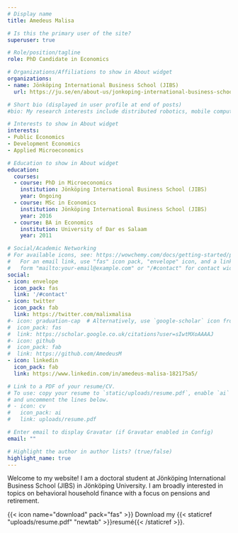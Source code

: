 ```yaml
---
# Display name
title: Amedeus Malisa

# Is this the primary user of the site?
superuser: true

# Role/position/tagline
role: PhD Candidate in Economics

# Organizations/Affiliations to show in About widget
organizations:
- name: Jönköping International Business School (JIBS)
  url: https://ju.se/en/about-us/jonkoping-international-business-school.html/

# Short bio (displayed in user profile at end of posts)
#bio: My research interests include distributed robotics, mobile computing and programmable matter.

# Interests to show in About widget
interests:
- Public Economics
- Development Economics
- Applied Microeconomics

# Education to show in About widget
education:
  courses:
  - course: PhD in Microeconomics
    institution: Jönköping International Business School (JIBS)
    year: Ongoing
  - course: MSc in Economics
    institution: Jönköping International Business School (JIBS)
    year: 2016
  - course: BA in Economics
    institution: University of Dar es Salaam
    year: 2011

# Social/Academic Networking
# For available icons, see: https://wowchemy.com/docs/getting-started/page-builder/#icons
#   For an email link, use "fas" icon pack, "envelope" icon, and a link in the
#   form "mailto:your-email@example.com" or "/#contact" for contact widget.
social:
- icon: envelope
  icon_pack: fas
  link: '/#contact'
- icon: twitter
  icon_pack: fab
  link: https://twitter.com/malixmalisa
#- icon: graduation-cap  # Alternatively, use `google-scholar` icon from `ai` icon pack
#  icon_pack: fas
#  link: https://scholar.google.co.uk/citations?user=sIwtMXoAAAAJ
#- icon: github
#  icon_pack: fab
#  link: https://github.com/AmedeusM
- icon: linkedin
  icon_pack: fab
  link: https://www.linkedin.com/in/amedeus-malisa-182175a5/

# Link to a PDF of your resume/CV.
# To use: copy your resume to `static/uploads/resume.pdf`, enable `ai` icons in `params.toml`,
# and uncomment the lines below.
# - icon: cv
#   icon_pack: ai
#   link: uploads/resume.pdf

# Enter email to display Gravatar (if Gravatar enabled in Config)
email: ""

# Highlight the author in author lists? (true/false)
highlight_name: true
---
```


Welcome to my website! I am a doctoral student at Jönköping International Business School (JIBS) in Jönköping University.
I am broadly interested in topics on behavioral household finance with a focus on pensions and retirement.


{{< icon name="download" pack="fas" >}} Download my {{< staticref "uploads/resume.pdf" "newtab" >}}resumé{{< /staticref >}}.
